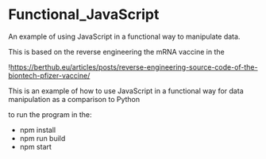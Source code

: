 # Functional_JavaScript

An example of using JavaScript in a functional way to manipulate data.

This is based on the reverse engineering the mRNA vaccine in the 

!https://berthub.eu/articles/posts/reverse-engineering-source-code-of-the-biontech-pfizer-vaccine/

This is an example of how to use JavaScript in a functional way for data manipulation as a comparison to Python

to run the program in the:

* npm install
* npm run build
* npm start 
